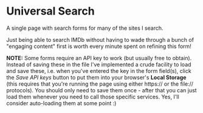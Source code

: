 # Universal Search

A single page with search forms for many of the sites I search.

Just being able to search IMDb without having to wade through a bunch of
"engaging content" first is worth every minute spent on refining this form!

**NOTE:** Some forms require an API key to work (but usually free to obtain).
Instead of saving these in the file I've implemented a crude facility to load
and save these, i.e. when you've entered the key in the form field(s), click the
_Save API keys_ button to put them into your browser's **Local Storage** (this
requires that you're running the page using either https:// or the file://
protocols). You should only need to save them once - after that you can just
load them whenever you need to call those specific services. Yes, I'll consider
auto-loading them at some point :)
